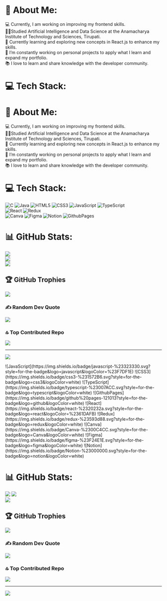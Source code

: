 # 💫 About Me:
💻 Currently, I am working on improving my frontend skills.<br>👨‍🎓Studied Artificial Intelligence and Data Science at the Anamacharya Institute of Technology and Sciences, Tirupati.<br>🌱 Currently learning and exploring new concepts in React.js to enhance my skills.<br>🔭 I’m constantly working on personal projects to apply what I learn and expand my portfolio.<br>📚 I love to learn and share knowledge with the developer community.


# 💻 Tech Stack:
# 💫 About Me:
💻 Currently, I am working on improving my frontend skills.<br>👨‍🎓Studied Artificial Intelligence and Data Science at the Anamacharya Institute of Technology and Sciences, Tirupati.<br>🌱 Currently learning and exploring new concepts in React.js to enhance my skills.<br>🔭 I’m constantly working on personal projects to apply what I learn and expand my portfolio.<br>📚 I love to learn and share knowledge with the developer community.


# 💻 Tech Stack:
![C](https://img.shields.io/badge/c-%2300599C.svg?style=for-the-badge&logo=c&logoColor=white) ![Java](https://img.shields.io/badge/java-%23ED8B00.svg?style=for-the-badge&logo=openjdk&logoColor=white)  ![HTML5](https://img.shields.io/badge/html5-%23E34F26.svg?style=for-the-badge&logo=html5&logoColor=white) ![CSS3](https://img.shields.io/badge/css3-%231572B6.svg?style=for-the-badge&logo=css3&logoColor=white)  ![JavaScript](https://img.shields.io/badge/javascript-%23323330.svg?style=for-the-badge&logo=javascript&logoColor=%23F7DF1E) ![TypeScript](https://img.shields.io/badge/typescript-%23007ACC.svg?style=for-the-badge&logo=typescript&logoColor=white)<br/> 
![React](https://img.shields.io/badge/react-%2320232a.svg?style=for-the-badge&logo=react&logoColor=%2361DAFB) ![Redux](https://img.shields.io/badge/redux-%23593d88.svg?style=for-the-badge&logo=redux&logoColor=white) <br/>
![Canva](https://img.shields.io/badge/Canva-%2300C4CC.svg?style=for-the-badge&logo=Canva&logoColor=white) ![Figma](https://img.shields.io/badge/figma-%23F24E1E.svg?style=for-the-badge&logo=figma&logoColor=white) ![Notion](https://img.shields.io/badge/Notion-%23000000.svg?style=for-the-badge&logo=notion&logoColor=white) ![GithubPages](https://img.shields.io/badge/github%20pages-121013?style=for-the-badge&logo=github&logoColor=white)
# 📊 GitHub Stats:
![](https://github-readme-stats.vercel.app/api?username=mounithmouni&theme=vision-friendly-dark&hide_border=false&include_all_commits=true&count_private=false)<br/>
![](https://github-readme-streak-stats.herokuapp.com/?user=mounithmouni&theme=vision-friendly-dark&hide_border=false)<br/>
![](https://github-readme-stats.vercel.app/api/top-langs/?username=mounithmouni&theme=vision-friendly-dark&hide_border=false&include_all_commits=true&count_private=false&layout=compact)

## 🏆 GitHub Trophies
![](https://github-profile-trophy.vercel.app/?username=mounithmouni&theme=nord&no-frame=false&no-bg=true&margin-w=4)

### ✍️ Random Dev Quote
![](https://quotes-github-readme.vercel.app/api?type=horizontal&theme=radical)

### 🔝 Top Contributed Repo
![](https://github-contributor-stats.vercel.app/api?username=mounithmouni&limit=5&theme=nord&combine_all_yearly_contributions=true)

---
[![](https://visitcount.itsvg.in/api?id=mounithmouni&icon=3&color=1)](https://visitcount.itsvg.in)

<!-- Proudly created with GPRM ( https://gprm.itsvg.in ) -->![JavaScript](https://img.shields.io/badge/javascript-%23323330.svg?style=for-the-badge&logo=javascript&logoColor=%23F7DF1E) ![CSS3](https://img.shields.io/badge/css3-%231572B6.svg?style=for-the-badge&logo=css3&logoColor=white) ![TypeScript](https://img.shields.io/badge/typescript-%23007ACC.svg?style=for-the-badge&logo=typescript&logoColor=white) ![GithubPages](https://img.shields.io/badge/github%20pages-121013?style=for-the-badge&logo=github&logoColor=white) ![React](https://img.shields.io/badge/react-%2320232a.svg?style=for-the-badge&logo=react&logoColor=%2361DAFB) ![Redux](https://img.shields.io/badge/redux-%23593d88.svg?style=for-the-badge&logo=redux&logoColor=white) ![Canva](https://img.shields.io/badge/Canva-%2300C4CC.svg?style=for-the-badge&logo=Canva&logoColor=white) ![Figma](https://img.shields.io/badge/figma-%23F24E1E.svg?style=for-the-badge&logo=figma&logoColor=white) ![Notion](https://img.shields.io/badge/Notion-%23000000.svg?style=for-the-badge&logo=notion&logoColor=white)
# 📊 GitHub Stats:
![](https://github-readme-stats.vercel.app/api?username=mounithmouni&theme=vision-friendly-dark&hide_border=false&include_all_commits=true&count_private=false)
![](https://github-readme-streak-stats.herokuapp.com/?user=mounithmouni&theme=vision-friendly-dark&hide_border=false)<br/>
![](https://github-readme-stats.vercel.app/api/top-langs/?username=mounithmouni&theme=vision-friendly-dark&hide_border=false&include_all_commits=true&count_private=false&layout=compact)

## 🏆 GitHub Trophies
![](https://github-profile-trophy.vercel.app/?username=mounithmouni&theme=nord&no-frame=false&no-bg=true&margin-w=4)

### ✍️ Random Dev Quote
![](https://quotes-github-readme.vercel.app/api?type=horizontal&theme=radical)

### 🔝 Top Contributed Repo
![](https://github-contributor-stats.vercel.app/api?username=mounithmouni&limit=5&theme=nord&combine_all_yearly_contributions=true)

---
[![](https://visitcount.itsvg.in/api?id=mounithmouni&icon=3&color=1)](https://visitcount.itsvg.in)

<!-- Proudly created with GPRM ( https://gprm.itsvg.in ) -->
